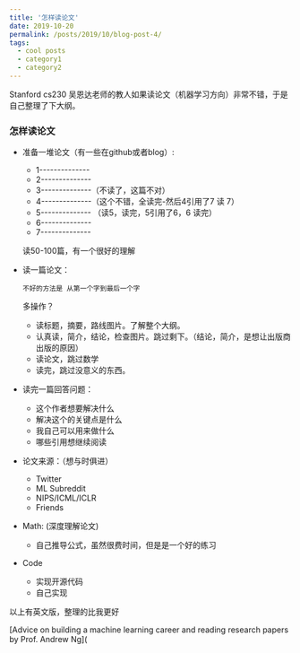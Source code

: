 ```yaml
---
title: '怎样读论文'
date: 2019-10-20
permalink: /posts/2019/10/blog-post-4/
tags:
  - cool posts
  - category1
  - category2
---
```


Stanford cs230 吴恩达老师的教人如果读论文（机器学习方向）非常不错，于是自己整理了下大纲。

### 怎样读论文

- 准备一堆论文（有一些在github或者blog）: 

  - 1--------------
  - 2--------------
  - 3--------------（不读了，这篇不对）
  - 4--------------（这个不错，全读完-然后4引用了7 读 7）
  - 5-------------- （读5，读完，5引用了6，6 读完）
  - 6--------------
  - 7--------------

  读50-100篇，有一个很好的理解

- 读一篇论文：

  `不好的方法是 从第一个字到最后一个字`

  多操作？

  - 读标题，摘要，路线图片。了解整个大纲。
  - 认真读，简介，结论，检查图片。跳过剩下。（结论，简介，是想让出版商出版的原因）
  - 读论文，跳过数学
  - 读完，跳过没意义的东西。

- 读完一篇回答问题：
  - 这个作者想要解决什么
  - 解决这个的关键点是什么
  - 我自己可以用来做什么
  - 哪些引用想继续阅读

- 论文来源：（想与时俱进）
  - Twitter      
  - ML Subreddit
  - NIPS/ICML/ICLR
  - Friends

- Math: (深度理解论文)
  - 自己推导公式，虽然很费时间，但是是一个好的练习

- Code
  - 实现开源代码
  - 自己实现



以上有英文版，整理的比我更好

[Advice on building a machine learning career and reading research papers by Prof. Andrew Ng](